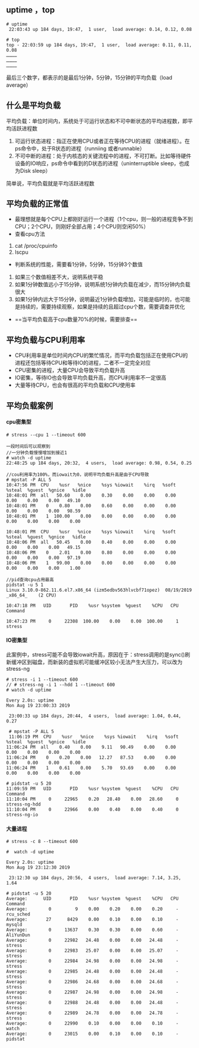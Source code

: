 ## uptime ，top

```
# uptime
 22:03:43 up 184 days, 19:47,  1 user,  load average: 0.14, 0.12, 0.08
```

```
# top
top - 22:03:59 up 184 days, 19:47,  1 user,  load average: 0.11, 0.11, 0.08
…………
…………
…………
```
最后三个数字，都表示的是最后1分钟，5分钟，15分钟的平均负载（load average）
## 什么是平均负载
平均负载：单位时间内，系统处于可运行状态和不可中断状态的平均进程数，即平均活跃进程数
1. 可运行状态进程：指正在使用CPU或者正在等待CPU的进程（就绪进程）。在ps命令中，处于R状态的进程（runniing 或者runnable）
2. 不可中断的进程：处于内核态的关键流程中的进程，不可打断。比如等待硬件设备的IO响应，ps命令中看到的D状态的进程（uninterruptible sleep，也成为Disk sleep）

简单说，平均负载就是平均活跃进程数

## 平均负载的正常值
- 最理想就是每个CPU上都刚好运行一个进程（1个cpu，则一般的进程竞争不到CPU；2个CPU，则刚好全部占用；4个CPU则空闲50%）
- 查看cpu方法
1. cat /proc/cpuinfo
2. lscpu

- 判断系统的性能，需要看1分钟，5分钟，15分钟3个数值
1. 如果三个数值相差不大，说明系统平稳
2. 如果1分钟数值远小于15分钟，说明系统1分钟内负载在减少，而15分钟内负载很大
3. 如果1分钟内远大于15分钟，说明最近1分钟负载增加，可能是临时的，也可能是持续的，需要持续观察，如果是持续的且超过cpu个数，需要调查并优化

- ==当平均负载高于cpu数量70%的时候，需要排查==
 
## 平均负载与CPU利用率
- CPU利用率是单位时间内CPU的繁忙情况，而平均负载包括正在使用CPU的进程还包括等待CPU和等待IO的进程，二者不一定完全对应
- CPU密集的进程，大量CPU会导致平均负载升高
- IO密集，等待IO也会导致平均负载升高，而CPU利用率不一定很高
- 大量等待CPU，也会有很高的平均负载和CPU使用率


## 平均负载案例

#### cpu密集型

```
# stress --cpu 1 --timeout 600

一段时间后可以观察到
//一分钟负载慢慢增加到接近1
# watch -d uptime
22:48:25 up 184 days, 20:32,  4 users,  load average: 0.98, 0.54, 0.25

//cou利用率为100%，而iowait为0，说明平均负载升高是由于CPU导致
# mpstat -P ALL 5
10:47:56 PM  CPU    %usr   %nice    %sys %iowait    %irq   %soft  %steal  %guest  %gnice   %idle
10:48:01 PM  all   50.60    0.00    0.30    0.00    0.00    0.00    0.00    0.00    0.00   49.10
10:48:01 PM    0    0.80    0.00    0.60    0.00    0.00    0.00    0.00    0.00    0.00   98.59
10:48:01 PM    1  100.00    0.00    0.00    0.00    0.00    0.00    0.00    0.00    0.00    0.00

10:48:01 PM  CPU    %usr   %nice    %sys %iowait    %irq   %soft  %steal  %guest  %gnice   %idle
10:48:06 PM  all   50.45    0.00    0.40    0.00    0.00    0.00    0.00    0.00    0.00   49.15
10:48:06 PM    0    2.01    0.00    0.80    0.00    0.00    0.00    0.00    0.00    0.00   97.19
10:48:06 PM    1   99.00    0.00    0.00    0.00    0.00    0.00    0.00    0.00    0.00    1.00

//pid查询cpu占用最高
pidstat -u 5 1
Linux 3.10.0-862.11.6.el7.x86_64 (izm5edbv563hlvcbf71opez) 	08/19/2019 	_x86_64_	(2 CPU)

10:47:18 PM   UID       PID    %usr %system  %guest    %CPU   CPU  Command

10:47:23 PM     0     22308  100.00    0.00    0.00  100.00     1  stress

```
####  IO密集型
此案例中，stress可能不会导致iowait升高，原因在于：stress调用的是sync()刷新缓冲区到磁盘，而新装的虚拟机可能缓冲区较小无法产生大压力，可以改为stress-ng
```
# stress -i 1 --timeout 600
// # stress-ng -i 1 --hdd 1 --timeout 600
# watch -d uptime

Every 2.0s: uptime                                                                                                                           Mon Aug 19 23:00:33 2019

 23:00:33 up 184 days, 20:44,  4 users,  load average: 1.04, 0.44, 0.27
 
 # mpstat -P ALL 5
 11:06:19 PM  CPU    %usr   %nice    %sys %iowait    %irq   %soft  %steal  %guest  %gnice   %idle
11:06:24 PM  all    0.40    0.00    9.11   90.49    0.00    0.00    0.00    0.00    0.00    0.00
11:06:24 PM    0    0.20    0.00   12.27   87.53    0.00    0.00    0.00    0.00    0.00    0.00
11:06:24 PM    1    0.61    0.00    5.70   93.69    0.00    0.00    0.00    0.00    0.00    0.00

# pidstat -u 5 20
11:09:59 PM   UID       PID    %usr %system  %guest    %CPU   CPU  Command
11:10:04 PM     0     22965    0.20   28.40    0.00   28.60     0  stress-ng-hdd
11:10:04 PM     0     22966    0.00    0.40    0.00    0.40     0  stress-ng-io
```
#### 大量进程

```
# stress -c 8 --timeout 600

#  watch -d uptime

Every 2.0s: uptime                                                                                                                           Mon Aug 19 23:12:30 2019

 23:12:30 up 184 days, 20:56,  4 users,  load average: 7.14, 3.25, 1.64
 
# pidstat -u 5 20
Average:      UID       PID    %usr %system  %guest    %CPU   CPU  Command
Average:        0         9    0.00    0.20    0.00    0.20     -  rcu_sched
Average:       27      8429    0.00    0.10    0.00    0.10     -  mysqld
Average:        0     13637    0.30    0.30    0.00    0.60     -  AliYunDun
Average:        0     22982   24.48    0.00    0.00   24.48     -  stress
Average:        0     22983   25.07    0.00    0.00   25.07     -  stress
Average:        0     22984   24.98    0.00    0.00   24.98     -  stress
Average:        0     22985   24.48    0.00    0.00   24.48     -  stress
Average:        0     22986   24.68    0.00    0.00   24.68     -  stress
Average:        0     22987   24.98    0.00    0.00   24.98     -  stress
Average:        0     22988   24.48    0.00    0.00   24.48     -  stress
Average:        0     22989   24.78    0.00    0.00   24.78     -  stress
Average:        0     22990    0.10    0.00    0.00    0.10     -  watch
Average:        0     23015    0.00    0.10    0.00    0.10     -  pidstat
```
